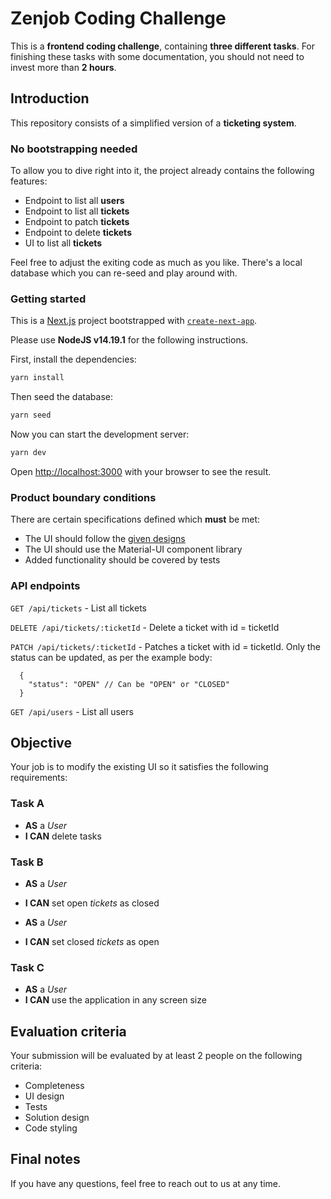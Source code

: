 # Zenjob Coding Challenge

This is a **frontend coding challenge**, containing **three different tasks**. For finishing these tasks with some documentation, you should not need to invest more than **2 hours**.

## Introduction

This repository consists of a simplified version of a **ticketing system**.

### No bootstrapping needed

To allow you to dive right into it, the project already contains the following features:

- Endpoint to list all **users**
- Endpoint to list all **tickets**
- Endpoint to patch **tickets**
- Endpoint to delete **tickets**
- UI to list all **tickets**

Feel free to adjust the exiting code as much as you like. There's a local database which you can re-seed and play around with.

### Getting started

This is a [Next.js](https://nextjs.org/) project bootstrapped with [`create-next-app`](https://github.com/vercel/next.js/tree/canary/packages/create-next-app).

Please use **NodeJS v14.19.1** for the following instructions.

First, install the dependencies:

```bash
yarn install
```

Then seed the database:

```bash
yarn seed
```

Now you can start the development server:

```bash
yarn dev
```

Open [http://localhost:3000](http://localhost:3000) with your browser to see the result.

### Product boundary conditions

There are certain specifications defined which **must** be met:

- The UI should follow the [given designs](https://www.figma.com/file/xnzjiF7RWQSUegABiWEE6V/Front-end-task)
- The UI should use the Material-UI component library
- Added functionality should be covered by tests

### API endpoints

`GET /api/tickets` - List all tickets

`DELETE /api/tickets/:ticketId` - Delete a ticket with id = ticketId

`PATCH /api/tickets/:ticketId` - Patches a ticket with id = ticketId. Only the status can be updated, as per the example body:

```
  {
    "status": "OPEN" // Can be "OPEN" or "CLOSED"
  }
```

`GET /api/users` - List all users

## Objective

Your job is to modify the existing UI so it satisfies the following requirements:

### Task A

- **AS** a *User*
- **I CAN** delete tasks

### Task B

- **AS** a *User*
- **I CAN** set open *tickets* as closed

- **AS** a *User*
- **I CAN** set closed *tickets* as open

### Task C

- **AS** a *User*
- **I CAN** use the application in any screen size

## Evaluation criteria

Your submission will be evaluated by at least 2 people on the following criteria:

- Completeness
- UI design
- Tests
- Solution design
- Code styling

## Final notes

If you have any questions, feel free to reach out to us at any time.

